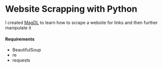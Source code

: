 # Website Scrapping with Python

I created [MagDL](https://github.com/navanchauhan/MagDL) to learn how to scrape a website for links and then further manipulate it

#### Requirements
* BeautifulSoup
* re
* requests

